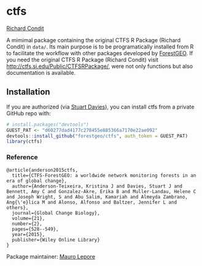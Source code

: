 ctfs
================
[Richard Condit](conditr@gmail.com)

<!-- README.md is generated from README.Rmd. Please edit that file -->
A mimimal package containing the original CTFS R Package (Richard Condit) in `data/`. Its main purpose is to be programatically installed from R to facilitate the workflow with other packages developed by [ForestGEO](http://www.forestgeo.si.edu/). If you need the original CTFS R Package (Richard Condit) visit <http://ctfs.si.edu/Public/CTFSRPackage/>, were not only functions but also documentation is available.

Installation
------------

If you are authorized (via [Stuart Davies](daviess@si.edu)), you can install ctfs from a private GitHub repo with:

``` r
# install.packages("devtools")
GUEST_PAT <- "d60277dad4177c278455e885366a7170e22ae092"
devtools::install_github("forestgeo/ctfs", auth_token = GUEST_PAT)
library(ctfs)
```

### Reference

    @article{anderson2015ctfs,
      title={CTFS-ForestGEO: a worldwide network monitoring forests in an era of global change},
      author={Anderson-Teixeira, Kristina J and Davies, Stuart J and Bennett, Amy C and Gonzalez-Akre, Erika B and Muller-Landau, Helene C and Joseph Wright, S and Abu Salim, Kamariah and Almeyda Zambrano, Ang{\'e}lica M and Alonso, Alfonso and Baltzer, Jennifer L and others},
      journal={Global Change Biology},
      volume={21},
      number={2},
      pages={528--549},
      year={2015},
      publisher={Wiley Online Library}
    }

Package maintainer: [Mauro Lepore](maurolepore@gmail.com)
